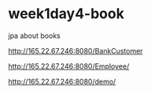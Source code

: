 # week1day4-book
jpa about books

http://165.22.67.246:8080/BankCustomer

http://165.22.67.246:8080/Employee/

http://165.22.67.246:8080/demo/
